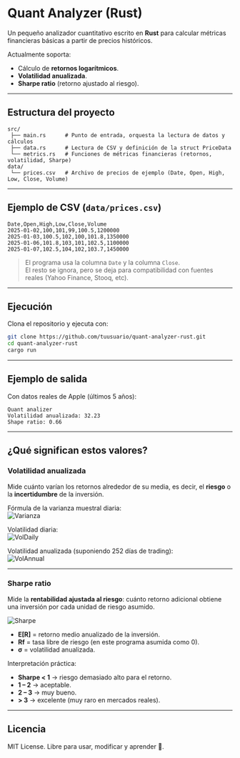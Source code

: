# Quant Analyzer (Rust)

Un pequeño analizador cuantitativo escrito en **Rust** para calcular métricas financieras básicas a partir de precios históricos.

Actualmente soporta:
- Cálculo de **retornos logarítmicos**.
- **Volatilidad anualizada**.
- **Sharpe ratio** (retorno ajustado al riesgo).

---

##  Estructura del proyecto
```
src/
 ├── main.rs      # Punto de entrada, orquesta la lectura de datos y cálculos
 ├── data.rs      # Lectura de CSV y definición de la struct PriceData
 └── metrics.rs   # Funciones de métricas financieras (retornos, volatilidad, Sharpe)
data/
 └── prices.csv   # Archivo de precios de ejemplo (Date, Open, High, Low, Close, Volume)
```

---

## Ejemplo de CSV (`data/prices.csv`)
```csv
Date,Open,High,Low,Close,Volume
2025-01-02,100,101,99,100.5,1200000
2025-01-03,100.5,102,100,101.8,1350000
2025-01-06,101.8,103,101,102.5,1100000
2025-01-07,102.5,104,102,103.7,1450000
```

> El programa usa la columna `Date` y la columna `Close`.  
> El resto se ignora, pero se deja para compatibilidad con fuentes reales (Yahoo Finance, Stooq, etc).

---

## Ejecución

Clona el repositorio y ejecuta con:

```bash
git clone https://github.com/tuusuario/quant-analyzer-rust.git
cd quant-analyzer-rust
cargo run
```

---

## Ejemplo de salida
Con datos reales de Apple (últimos 5 años):

```
Quant analizer
Volatilidad anualizada: 32.23
Shape ratio: 0.66
```

---

## ¿Qué significan estos valores?

### Volatilidad anualizada
Mide cuánto varían los retornos alrededor de su media, es decir, el **riesgo** o la **incertidumbre** de la inversión.

Fórmula de la varianza muestral diaria:  
![Varianza](https://latex.codecogs.com/png.latex?\bg_white\sigma^2%20=%20\frac{1}{N-1}%20\sum_{t=1}^N(r_t-\bar{r})^2)

Volatilidad diaria:  
![VolDaily](https://latex.codecogs.com/png.latex?\bg_white\sigma_{daily}%20=%20\sqrt{\sigma^2})

Volatilidad anualizada (suponiendo 252 días de trading):  
![VolAnnual](https://latex.codecogs.com/png.latex?\bg_white\sigma_{annual}%20=%20\sigma_{daily}%20\times%20\sqrt{252})

---

### Sharpe ratio
Mide la **rentabilidad ajustada al riesgo**: cuánto retorno adicional obtiene una inversión por cada unidad de riesgo asumido.

![Sharpe](https://latex.codecogs.com/png.latex?\bg_white%20Sharpe%20=%20\frac{E[R]-%20R_f}{\sigma})

- **E[R]** = retorno medio anualizado de la inversión.  
- **Rf** = tasa libre de riesgo (en este programa asumida como 0).  
- **σ** = volatilidad anualizada.  

Interpretación práctica:
- **Sharpe < 1** → riesgo demasiado alto para el retorno.  
- **1 – 2** → aceptable.  
- **2 – 3** → muy bueno.  
- **> 3** → excelente (muy raro en mercados reales).   

---

## Licencia
MIT License. Libre para usar, modificar y aprender 🚀.
